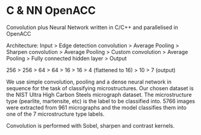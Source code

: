 # C & NN OpenACC

Convolution plus Neural Network written in C/C++ and parallelised in OpenACC

Architecture:
Input > Edge detection convolution > Average Pooling > Sharpen convolution > Average Pooling > 
Custom convolution > Average Pooling > Fully connected hidden layer > Output

256 > 256 > 64 > 64 > 16 > 16 > 4 (flattened to 16) >
10 > 7 (output)

We use simple convolution, pooling and a dense neural network in sequence for the task of classifying microstructures. Our chosen dataset is the NIST Ultra High Carbon Steels micrograph dataset. The microstructure type (pearlite, martensite, etc) is the label to be classified into. 5766 images were extracted from 961 micrographs and the model classifies them into one of the 7 microstructure type labels.

Convolution is performed with Sobel, sharpen and contrast kernels.